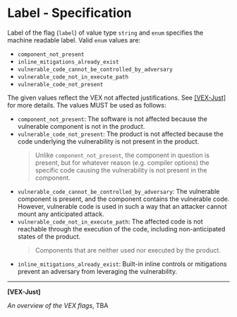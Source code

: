 # Label - Specification

Label of the flag (`label`) of value type `string` and `enum` specifies the
machine readable label. Valid `enum` values are:

* `component_not_present`
* `inline_mitigations_already_exist`
* `vulnerable_code_cannot_be_controlled_by_adversary`
* `vulnerable_code_not_in_execute_path`
* `vulnerable_code_not_present`

The given values reflect the VEX not affected justifications.
See [[VEX-Just]](#vex-just) for more details. The values MUST be used as
follows:

* `component_not_present`: The software is not affected because the vulnerable
  component is not in the product.
* `vulnerable_code_not_present`: The product is not affected because the code
  underlying the vulnerability is not present in the product.
  > Unlike `component_not_present`, the component in question is present, but
  > for whatever reason (e.g. compiler options) the specific code causing the
  > vulnerability is not present in the component.
* `vulnerable_code_cannot_be_controlled_by_adversary`: The vulnerable component
  is present, and the component contains the vulnerable code. However,
  vulnerable code is used in such a way that an attacker cannot mount any
  anticipated attack.
* `vulnerable_code_not_in_execute_path`: The affected code is not reachable
  through the execution of the code, including non-anticipated states of the
  product.
  > Components that are neither used nor executed by the product.
* `inline_mitigations_already_exist`: Built-in inline controls or mitigations
  prevent an adversary from leveraging the vulnerability.

___

<a name="vex-just"/>**[VEX-Just]**

_An overview of the VEX flags_, TBA
